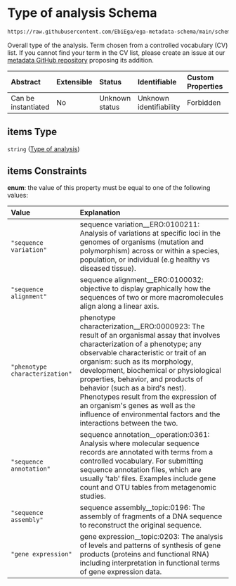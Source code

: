 # Type of analysis Schema

```txt
https://raw.githubusercontent.com/EbiEga/ega-metadata-schema/main/schemas/EGA.analysis.json#/properties/analysisTypeSpecifications/properties/analysisTypes/items
```

Overall type of the analysis. Term chosen from a controlled vocabulary (CV) list. If you cannot find your term in the CV list, please create an issue at our [metadata GitHub repository](https://github.com/EbiEga/ega-metadata-schema/issues/new/choose) proposing its addition.

| Abstract            | Extensible | Status         | Identifiable            | Custom Properties | Additional Properties | Access Restrictions | Defined In                                                                       |
| :------------------ | :--------- | :------------- | :---------------------- | :---------------- | :-------------------- | :------------------ | :------------------------------------------------------------------------------- |
| Can be instantiated | No         | Unknown status | Unknown identifiability | Forbidden         | Allowed               | none                | [EGA.analysis.json\*](../../../schemas/EGA.analysis.json "open original schema") |

## items Type

`string` ([Type of analysis](ega-2-properties-analysis-type-specifications-properties-list-of-analysis-types-type-of-analysis.md))

## items Constraints

**enum**: the value of this property must be equal to one of the following values:

| Value                          | Explanation                                                                                                                                                                                                                                                                                                                                                                                                                                                                       |
| :----------------------------- | :-------------------------------------------------------------------------------------------------------------------------------------------------------------------------------------------------------------------------------------------------------------------------------------------------------------------------------------------------------------------------------------------------------------------------------------------------------------------------------- |
| `"sequence variation"`         | sequence variation\_\_ERO:0100211: Analysis of variations at specific loci in the genomes of organisms (mutation and polymorphism) across or within a species, population, or individual (e.g healthy vs diseased tissue).                                                                                                                                                                                                                                                        |
| `"sequence alignment"`         | sequence alignment\_\_ERO:0100032: objective to display graphically how the sequences of two or more macromolecules align along a linear axis.                                                                                                                                                                                                                                                                                                                                    |
| `"phenotype characterization"` | phenotype characterization\_\_ERO:0000923: The result of an organismal assay that involves characterization of a phenotype; any observable characteristic or trait of an organism: such as its morphology, development, biochemical or physiological properties, behavior, and products of behavior (such as a bird's nest). Phenotypes result from the expression of an organism's genes as well as the influence of environmental factors and the interactions between the two. |
| `"sequence annotation"`        | sequence annotation\_\_operation:0361: Analysis where molecular sequence records are annotated with terms from a controlled vocabulary. For submitting sequence annotation files, which are usually 'tab' files. Examples include gene count and OTU tables from metagenomic studies.                                                                                                                                                                                             |
| `"sequence assembly"`          | sequence assembly\_\_topic:0196: The assembly of fragments of a DNA sequence to reconstruct the original sequence.                                                                                                                                                                                                                                                                                                                                                                |
| `"gene expression"`            | gene expression\_\_topic:0203: The analysis of levels and patterns of synthesis of gene products (proteins and functional RNA) including interpretation in functional terms of gene expression data.                                                                                                                                                                                                                                                                              |
